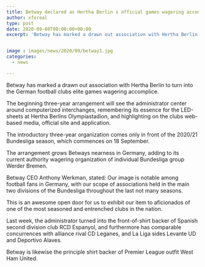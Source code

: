 ```yaml
---
title: Betway declared as Hertha Berlin s official games wagering accomplice
author: xforeal 
type: post
date: 2020-09-08T00:00:00+00:00
excerpt: 'Betway has marked a drawn out association with Hertha Berlin to turn into the German football clubs selective games wagering partner '


image : images/news/2020/09/betway1.jpg
categories:
  - news

---
```

Betway has marked a drawn out association with Hertha Berlin to turn into the German football clubs elite games wagering accomplice. 

The beginning three-year arrangement will see the administrator center around computerized interchanges, remembering its essence for the LED-sheets at Hertha Berlins Olympiastadion, and highlighting on the clubs web-based media, official site and application. 

The introductory three-year organization comes only in front of the 2020/21 Bundesliga season, which commences on 18 September. 

The arrangement grows Betways nearness in Germany, adding to its current authority wagering organization of individual Bundesliga group Werder Bremen. 

Betway CEO Anthony Werkman, stated: Our image is notable among football fans in Germany, with our scope of associations held in the main two divisions of the Bundesliga throughout the last not many seasons. 

This is an awesome open door for us to exhibit our item to aficionados of one of the most seasoned and entrenched clubs in the nation. 

Last week, the administrator turned into the front-of-shirt backer of Spanish second division club RCD Espanyol, and furthermore has comparable concurrences with alliance rival CD Leganes, and La Liga sides Levante UD and Deportivo Alaves. 

Betway is likewise the principle shirt backer of Premier League outfit West Ham United.